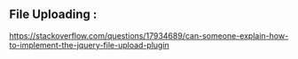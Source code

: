File Uploading :
---------------
https://stackoverflow.com/questions/17934689/can-someone-explain-how-to-implement-the-jquery-file-upload-plugin
